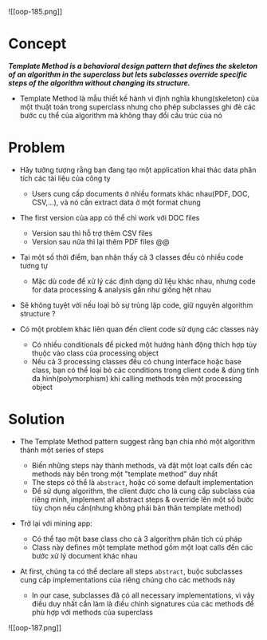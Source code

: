 ![[oop-185.png]]


# Concept

***Template Method is a behavioral design pattern that defines the skeleton of an algorithm in the superclass but lets subclasses override specific steps of the algorithm without changing its structure.***

- Template Method là mẫu thiết kế hành vi định nghĩa khung(skeleton) của một thuật toán trong superclass nhưng cho phép subclasses ghi đè các bước cụ thể của algorithm mà không thay đổi cấu trúc của nó

# Problem

- Hãy tưởng tượng rằng bạn đang tạo một application khai thác data phân tích các tài liệu của công ty
	- Users cung cấp documents ở nhiều formats khác nhau(PDF, DOC, CSV,...), và nó cần extract data ở một format chung
	
- The first version của app có thể chỉ work với DOC files
	- Version sau thì hỗ trợ thêm CSV files
	- Version sau nữa thì lại thêm PDF files @@
	
- Tại một số thời điểm, bạn nhận thấy cả 3 classes đều có nhiều code tương tự
	- Mặc dù code để xử lý các định dạng dữ liệu khác nhau, nhưng code for data processing & analysis gần như giống hệt nhau
 - Sẽ không tuyệt vời nếu loại bỏ sự trùng lặp code, giữ nguyên algorithm structure ?
 
- Có một problem khác liên quan đến client code sử dụng các classes này
	- Có nhiều conditionals để picked một hướng hành động thích hợp tùy thuộc vào class của processing object
	- Nếu cả 3 processing classes đều có chung interface hoặc base class, bạn có thể loại bỏ các conditions trong client code & dùng tính đa hình(polymorphism) khi calling methods trên một processing object
	
# Solution

- The Template Method pattern suggest rằng bạn chia nhỏ một algorithm thành một series of steps
	- Biến những steps này thành methods, và đặt một loạt calls đến các methods này bên trong một "template method" duy nhất
	- The steps có thể là `abstract`, hoặc có some default implementation
	- Để sử dụng algorithm, the client được cho là cung cấp subclass của riêng mình, implement all abstract steps & override lên một số bước tùy chọn nếu cần(nhưng không phải bản thân template method)
	
- Trở lại với mining app:
	- Có thể tạo một base class cho cả 3 algorithm phân tích cú pháp
	- Class này defines một template method gồm một loạt calls đến các bước xử lý document khác nhau
	
- At first, chúng ta có thể declare all steps `abstract`, buộc subclasses cung cấp implementations của riêng chúng cho các methods này
	- In our case, subclasses đã có all necessary implementations, vì vậy điều duy nhất cần làm là điều chỉnh signatures của các methods để phù hợp với methods của superclass

![[oop-187.png]]



	














	
	
	
	
	
	
	
	
	
	
	